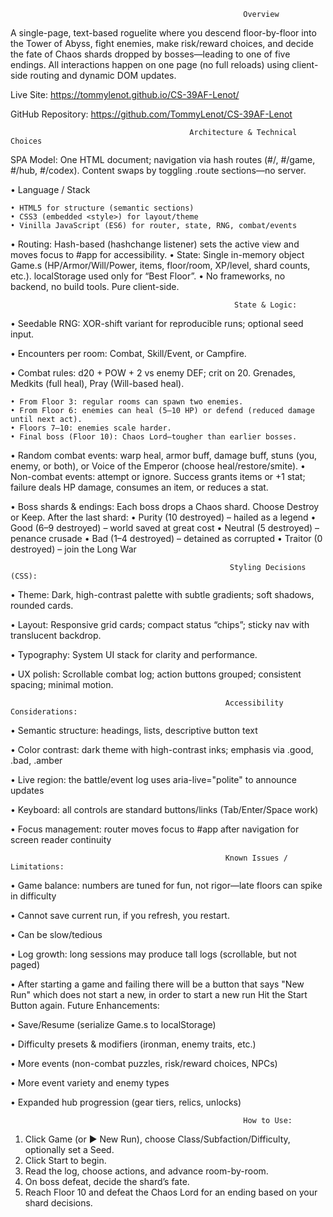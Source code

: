                                                         Overview
A single-page, text-based roguelite where you descend floor-by-floor into the Tower of Abyss, fight enemies, make risk/reward choices, and decide the fate of Chaos shards dropped by bosses—leading to one of five endings.
All interactions happen on one page (no full reloads) using client-side routing and dynamic DOM updates.

Live Site: https://tommylenot.github.io/CS-39AF-Lenot/

GitHub Repository: https://github.com/TommyLenot/CS-39AF-Lenot

                                            Architecture & Technical Choices
SPA Model: One HTML document; navigation via hash routes (#/, #/game, #/hub, #/codex). Content swaps by toggling .route sections—no server.

• Language / Stack

	• HTML5 for structure (semantic sections)
	• CSS3 (embedded <style>) for layout/theme
	• Vinilla JavaScript (ES6) for router, state, RNG, combat/events
 
• Routing: Hash-based (hashchange listener) sets the active view and moves focus to #app for accessibility.
• State: Single in-memory object Game.s (HP/Armor/Will/Power, items, floor/room, XP/level, shard counts, etc.). localStorage used only for “Best Floor”.
• No frameworks, no backend, no build tools. Pure client-side.

                                                      State & Logic:
• Seedable RNG: XOR-shift variant for reproducible runs; optional seed input.

• Encounters per room: Combat, Skill/Event, or Campfire.

• Combat rules: d20 + POW + 2 vs enemy DEF; crit on 20. Grenades, Medkits (full heal), Pray (Will-based heal).

	• From Floor 3: regular rooms can spawn two enemies.
	• From Floor 6: enemies can heal (5–10 HP) or defend (reduced damage until next act).
	• Floors 7–10: enemies scale harder.
	• Final boss (Floor 10): Chaos Lord—tougher than earlier bosses.

• Random combat events: warp heal, armor buff, damage buff, stuns (you, enemy, or both), or Voice of the Emperor (choose heal/restore/smite).
• Non-combat events: attempt or ignore. Success grants items or +1 stat; failure deals HP damage, consumes an item, or reduces a stat.

• Boss shards & endings: Each boss drops a Chaos shard. Choose Destroy or Keep. After the last shard:
	• Purity (10 destroyed) – hailed as a legend
	• Good (6–9 destroyed) – world saved at great cost
	• Neutral (5 destroyed) – penance crusade
	• Bad (1–4 destroyed) – detained as corrupted
	• Traitor (0 destroyed) – join the Long War

	                                                 Styling Decisions (CSS):
•	Theme: Dark, high-contrast palette with subtle gradients; soft shadows, rounded cards.

•	Layout: Responsive grid cards; compact status “chips”; sticky nav with translucent backdrop.

•	Typography: System UI stack for clarity and performance.

•	UX polish: Scrollable combat log; action buttons grouped; consistent spacing; minimal motion.

													Accessibility Considerations: 
• Semantic structure: headings, lists, descriptive button text

• Color contrast: dark theme with high-contrast inks; emphasis via .good, .bad, .amber

• Live region: the battle/event log uses aria-live="polite" to announce updates

• Keyboard: all controls are standard buttons/links (Tab/Enter/Space work)

• Focus management: router moves focus to #app after navigation for screen reader continuity

													Known Issues / Limitations:

• Game balance: numbers are tuned for fun, not rigor—late floors can spike in difficulty

• Cannot save current run, if you refresh, you restart.

• Can be slow/tedious

• Log growth: long sessions may produce tall logs (scrollable, but not paged)

• After starting a game and failing there will be a button that says "New Run" which does not start a new, in order to start a new run Hit the Start Button again.
													Future Enhancements:

• Save/Resume (serialize Game.s to localStorage)

• Difficulty presets & modifiers (ironman, enemy traits, etc.)

• More events (non-combat puzzles, risk/reward choices, NPCs)

• More event variety and enemy types

• Expanded hub progression (gear tiers, relics, unlocks)	

                                                        How to Use:

1. Click Game (or ▶ New Run), choose Class/Subfaction/Difficulty, optionally set a Seed.
2. Click Start to begin.
3. Read the log, choose actions, and advance room-by-room.
4. On boss defeat, decide the shard’s fate.
5. Reach Floor 10 and defeat the Chaos Lord for an ending based on your shard decisions.
